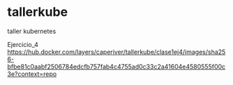 # tallerkube
taller kubernetes

Ejercicio_4
https://hub.docker.com/layers/caperiver/tallerkube/clase1ej4/images/sha256-bfbe81c0aabf2506784edcfb757fab4c4755ad0c33c2a41604e4580555f00c3e?context=repo
